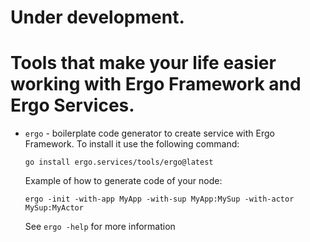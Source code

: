 # Under development. 

# Tools that make your life easier working with Ergo Framework and Ergo Services.

- `ergo` - boilerplate code generator to create service with Ergo Framework. To install it use the following command:
   
   `go install ergo.services/tools/ergo@latest`
   
   Example of how to generate code of your node:
   
   `ergo -init -with-app MyApp -with-sup MyApp:MySup -with-actor MySup:MyActor`
   
   See `ergo -help` for more information
